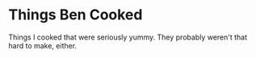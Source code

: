 Things Ben Cooked
=======

Things I cooked that were seriously yummy. They probably weren't that hard to make, either.
